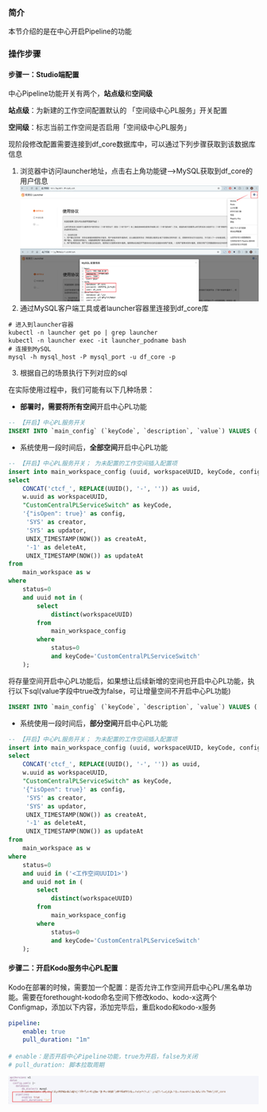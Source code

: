 ### 简介

本节介绍的是在中心开启Pipeline的功能

### 操作步骤


#### 步骤一：Studio端配置
中心Pipeline功能开关有两个，**站点级**和**空间级**

**站点级**：为新建的工作空间配置默认的 「空间级中心PL服务」开关配置

**空间级**：标志当前工作空间是否启用「空间级中心PL服务」

现阶段修改配置需要连接到df_core数据库中，可以通过下列步骤获取到该数据库信息

1. 浏览器中访问launcher地址，点击右上角功能键-->MySQL获取到df_core的用户信息
![center-pl-mysql-1.png](img/center-pl-mysql-1.png)
![center-pl-mysql-2.png](img/center-pl-mysql-2.png)
2. 通过MySQL客户端工具或者launcher容器里连接到df_core库
```shell
# 进入到launcher容器
kubectl -n launcher get po | grep launcher
kubectl -n launcher exec -it launcher_podname bash
# 连接到MySQL
mysql -h mysql_host -P mysql_port -u df_core -p
```
3. 根据自己的场景执行下列对应的sql

在实际使用过程中，我们可能有以下几种场景：

* **部署时，需要将所有空间**开启中心PL功能
```sql
-- 【开启】中心PL服务开关
INSERT INTO `main_config` (`keyCode`, `description`, `value`) VALUES ('CentralPLServiceSwitch', '中心PL服务支持状态开关。当 isOpen=true 时，新创建的工作空间会默认其开启 自定义中心PL服务支持开关，该开关对应于的 keyCode=CustomCentralPLServiceSwitch', '{\"isOpen\": true}') ON DUPLICATE KEY UPDATE description=VALUES(description),value=VALUES(value);
```
* 系统使用一段时间后，**全部空间**开启中心PL功能
```sql
-- 【开启】中心PL服务开关； 为未配置的工作空间插入配置项
insert into main_workspace_config (uuid, workspaceUUID, keyCode, config, creator, updator, createAt, deleteAt, updateAt)
select
    CONCAT('ctcf_', REPLACE(UUID(), '-', '')) as uuid,
    w.uuid as workspaceUUID,
    "CustomCentralPLServiceSwitch" as keyCode,
    '{"isOpen": true}' as config,
     'SYS' as creator,
     'SYS' as updator,
     UNIX_TIMESTAMP(NOW()) as createAt,
     '-1' as deleteAt,
     UNIX_TIMESTAMP(NOW()) as updateAt
from
    main_workspace as w
where
    status=0
    and uuid not in (
        select
            distinct(workspaceUUID)
        from
            main_workspace_config
        where
            status=0
            and keyCode='CustomCentralPLServiceSwitch'
    );
```
将存量空间开启中心PL功能后，如果想让后续新增的空间也开启中心PL功能，执行以下sql(value字段中true改为false，可让增量空间不开启中心PL功能)
```sql
INSERT INTO `main_config` (`keyCode`, `description`, `value`) VALUES ('CentralPLServiceSwitch', '中心PL服务支持状态开关。当 isOpen=true 时，新创建的工作空间会默认其开启 自定义中心PL服务支持开关，该开关对应于的 keyCode=CustomCentralPLServiceSwitch', '{\"isOpen\": true}') ON DUPLICATE KEY UPDATE description=VALUES(description),value=VALUES(value);
```
* 系统使用一段时间后，**部分空间**开启中心PL功能
```sql
-- 【开启】中心PL服务开关； 为未配置的工作空间插入配置项
insert into main_workspace_config (uuid, workspaceUUID, keyCode, config, creator, updator, createAt, deleteAt, updateAt)
select
    CONCAT('ctcf_', REPLACE(UUID(), '-', '')) as uuid,
    w.uuid as workspaceUUID,
    "CustomCentralPLServiceSwitch" as keyCode,
    '{"isOpen": true}' as config,
     'SYS' as creator,
     'SYS' as updator,
     UNIX_TIMESTAMP(NOW()) as createAt,
     '-1' as deleteAt,
     UNIX_TIMESTAMP(NOW()) as updateAt
from
    main_workspace as w
where
    status=0
    and uuid in ('<工作空间UUID1>')
    and uuid not in (
        select
            distinct(workspaceUUID)
        from
            main_workspace_config
        where
            status=0
            and keyCode='CustomCentralPLServiceSwitch'
    );
```

#### 步骤二：开启Kodo服务中心PL配置
Kodo在部署的时候，需要加一个配置：是否允许工作空间开启中心PL/黑名单功能。需要在forethought-kodo命名空间下修改kodo、kodo-x这两个Configmap，添加以下内容，添加完毕后，重启kodo和kodo-x服务
```yaml
pipeline:
    enable: true            
    pull_duration: "1m"    

# enable：是否开启中心Pipeline功能，true为开启，false为关闭
# pull_duration: 脚本拉取周期
```
![kodo-cm.png](img/kodo-cm.png)



